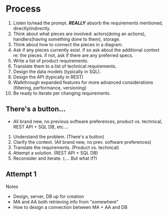 # Process

1. Listen to/read the prompt. ***REALLY*** absorb the requirements mentioned, directly/indirectly.
2. Think about what pieces are involved: actors(doing an actions), handlers(having something done to them), storage.
3. Think about how to connect the pieces in a diagram.
4. Ask if any pieces currently exist. if so ask about the additional context re: the pieces. if not, ask if there are any preferred specs.
5. Write a list of product requirements.
6. Translate them to a list of technical requirements.
7. Design the data models (typically in SQL).
8. Design the API (typically in REST)
9. Walkthrough expanded features for more advanced considerations (filtering, performance, versioning)
10. Be ready to iterate per changing requirements.



## There's a button...

* All brand new, no previous software preferences, product vs. technical, REST API + SQL DB, etc....



1. Understand the problem. (There's a button)
2. Clarify the context. (All brand new, no prev. software preferences)
3. Translate the requirements. (Product vs. technical)
4. Attempt a  solution. (REST API + SQL DB)
5. Reconsider and iterate.  (.... But what if?)





## Attempt 1

Notes

* Design, server, DB up for creation
* MA and AA both retrieving info from "somewhere"
* How to design a connection between MA + AA and DB 

